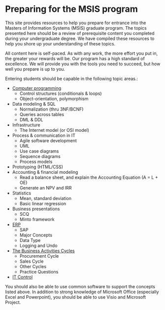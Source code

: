 # Preparing for the MSIS program

This site provides resources to help you prepare for entrance into the Masters of Information Systems (MSIS) graduate program. The topics presented here should be a review of prerequisite content you completed during your undergraduate degree. We have compiled these resources to help you shore up your understanding of these topics.

All content here is self-paced. As with any work, the more effort you put in, the greater your rewards will be. Our program has a high standard of excellence. We will provide you with the tools you need to succeed, but how well you prepare is up to you.

Entering students should be capable in the following topic areas.:

* [Computer programming](programming/)
    - Control structures (conditionals & loops)
    - Object-orientation, polymorphism
* Data modeling & SQL
    - Normalization (thru 3NF/BCNF)
    - Queries across tables
    - DML & DDL
* Infrastructure
    - The Internet model (or OSI model)
* Process & communication in IT
    - Agile software development
    - UML
    - Use case diagrams
    - Sequence diagrams
    - Process models
* Prototyping (HTML/CSS)
* Accounting & financial modeling
    - Read a balance sheet, and explain the Accounting Equation (A = L + OE)
    - Generate an NPV and IRR
* Statistics
    - Mean, standard deviation
    - Basic linear regression
* Business presentations
    - SCQ
    - Minto framework
* [ERP](ERP/)  
    - SAP
    - Major Concepts
    - Data Type
    - Logging and Undo
* [The Business Activities Cycles](business_cycles/)
    - Procurement Cycle
    - Sales Cycle
    - Other Cycles
    - Practice Questions
* [IT Control](it_control/)


You should also be able to use common software to support the concepts listed above. In addition to strong knowledge of Microsoft Office (especially Excel and Powerpoint), you should be able to use Visio and Microsoft Project.
